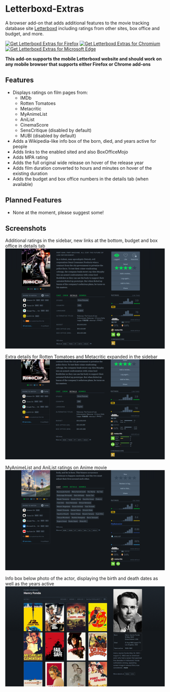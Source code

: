 # Letterboxd-Extras

A browser add-on that adds additional features to the movie tracking database site [Letterboxd](https://letterboxd.com/) including ratings from other sites, box office and budget, and more.

<a href="https://addons.mozilla.org/en-US/firefox/addon/letterboxd-extras/"><img src="https://user-images.githubusercontent.com/585534/107280546-7b9b2a00-6a26-11eb-8f9f-f95932f4bfec.png" alt="Get Letterboxd Extras for Firefox"></a>
<a href="https://chrome.google.com/webstore/detail/letterboxd-extras/edhldpamlnkpekapihiolppcdppgeice"><img src="https://user-images.githubusercontent.com/585534/107280622-91a8ea80-6a26-11eb-8d07-77c548b28665.png" alt="Get Letterboxd Extras for Chromium"></a>
<a href="https://microsoftedge.microsoft.com/addons/detail/letterboxd-extras/khnodkkceaakcafenlmnbbjgfkhjmbgh"><img src="https://user-images.githubusercontent.com/585534/107280673-a5ece780-6a26-11eb-9cc7-9fa9f9f81180.png" alt="Get Letterboxd Extras for Microsoft Edge"></a>

**This add-on supports the mobile Letterboxd website and should work on any mobile browser that supports either Firefox or Chrome add-ons**

## Features
- Displays ratings on film pages from:
  - IMDb
  - Rotten Tomatoes
  - Metacritic
  - MyAnimeList
  - AniList
  - CinemaScore
  - SensCritique (disabled by default)
  - MUBI (disabled by default)
- Adds a Wikipedia-like info box of the born, died, and years active for people
- Adds links to the enabled sited and also BoxOfficeMojo 
- Adds MPA rating
- Adds the full original wide release on hover of the release year
- Adds film duration converted to hours and minutes on hover of the existing duration
- Adds the budget and box office numbers in the details tab (when available)


## Planned Features
- None at the moment, please suggest some!

## Screenshots
Additional ratings in the sidebar, new links at the bottom, budget and box office in details tab
<img src="/screenshots/1.png" alt="Ratings, Budget, and Box Office">

Extra details for Rotten Tomatoes and Metacritic expanded in the sidebar
<img src="/screenshots/2.png" alt="Rotten Tomatoes and Metacritc additional details">

MyAnimeList and AniList ratings on Anime movie
<img src="/screenshots/3.png" alt="MyAnimeList and AniList">

Info box below photo of the actor, displaying the birth and death dates as well as the years active
<img src="/screenshots/4.png" alt="Actor info box">
